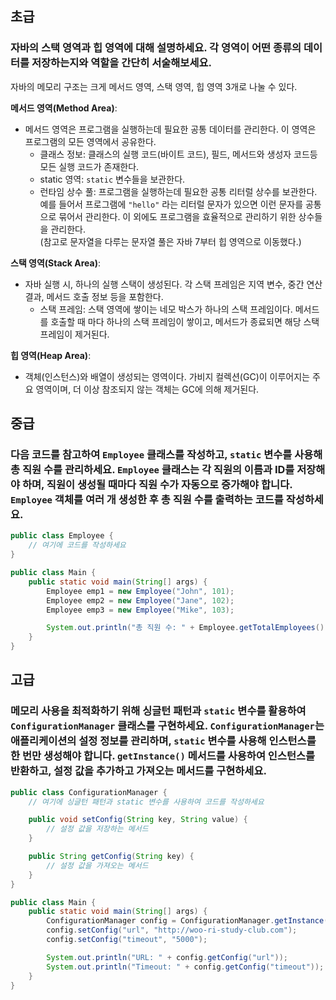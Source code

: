 ## 초급

### 자바의 스택 영역과 힙 영역에 대해 설명하세요. 각 영역이 어떤 종류의 데이터를 저장하는지와 역할을 간단히 서술해보세요.
자바의 메모리 구조는 크게 메서드 영역, 스택 영역, 힙 영역 3개로 나눌 수 있다.

**메서드 영역(Method Area)**: 
- 메서드 영역은 프로그램을 실행하는데 필요한 공통 데이터를 관리한다. 이 영역은 프로그램의 모든 영역에서 공유한다.
    - 클래스 정보: 클래스의 실행 코드(바이트 코드), 필드, 메서드와 생성자 코드등 모든 실행 코드가 존재한다. 
    - static 영역: `static` 변수들을 보관한다.
    - 런타임 상수 풀: 프로그램을 실행하는데 필요한 공통 리터럴 상수를 보관한다. 예를 들어서 프로그램에 `"hello"` 라는 리터럴 문자가 있으면 이런 문자를 공통으로 묶어서 관리한다. 이 외에도 프로그램을 효율적으로 관리하기 위한 상수들을 관리한다. \
  (참고로 문자열을 다루는 문자열 풀은 자바 7부터 힙 영역으로 이동했다.)

**스택 영역(Stack Area)**: 
- 자바 실행 시, 하나의 실행 스택이 생성된다. 각 스택 프레임은 지역 변수, 중간 연산 결과, 메서드 호출 정보 등을 포함한다.
  - 스택 프레임: 스택 영역에 쌓이는 네모 박스가 하나의 스택 프레임이다. 메서드를 호출할 때 마다 하나의 스택 프레임이 쌓이고, 메서드가 종료되면 해당 스택 프레임이 제거된다.

**힙 영역(Heap Area)**: 
- 객체(인스턴스)와 배열이 생성되는 영역이다. 가비지 컬렉션(GC)이 이루어지는 주요 영역이며, 더 이상 참조되지 않는 객체는 GC에 의해 제거된다.

## 중급

### 다음 코드를 참고하여 `Employee` 클래스를 작성하고, `static` 변수를 사용해 총 직원 수를 관리하세요. `Employee` 클래스는 각 직원의 이름과 ID를 저장해야 하며, 직원이 생성될 때마다 직원 수가 자동으로 증가해야 합니다. `Employee` 객체를 여러 개 생성한 후 총 직원 수를 출력하는 코드를 작성하세요.

``` java
public class Employee {
    // 여기에 코드를 작성하세요
}

public class Main {
    public static void main(String[] args) {
        Employee emp1 = new Employee("John", 101);
        Employee emp2 = new Employee("Jane", 102);
        Employee emp3 = new Employee("Mike", 103);

        System.out.println("총 직원 수: " + Employee.getTotalEmployees());
    }
}
```

## 고급

### 메모리 사용을 최적화하기 위해 싱글턴 패턴과 `static` 변수를 활용하여 `ConfigurationManager` 클래스를 구현하세요. `ConfigurationManager`는 애플리케이션의 설정 정보를 관리하며, `static` 변수를 사용해 인스턴스를 한 번만 생성해야 합니다. `getInstance()` 메서드를 사용하여 인스턴스를 반환하고, 설정 값을 추가하고 가져오는 메서드를 구현하세요.

``` java
public class ConfigurationManager {
    // 여기에 싱글턴 패턴과 static 변수를 사용하여 코드를 작성하세요

    public void setConfig(String key, String value) {
        // 설정 값을 저장하는 메서드
    }

    public String getConfig(String key) {
        // 설정 값을 가져오는 메서드
    }
}

public class Main {
    public static void main(String[] args) {
        ConfigurationManager config = ConfigurationManager.getInstance();
        config.setConfig("url", "http://woo-ri-study-club.com");
        config.setConfig("timeout", "5000");

        System.out.println("URL: " + config.getConfig("url"));
        System.out.println("Timeout: " + config.getConfig("timeout"));
    }
}
```
